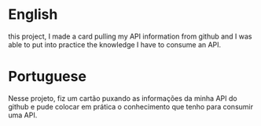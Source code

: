 # English

this project, I made a card pulling my API information from github and I was able to put into practice the knowledge I have to consume an API.

# Portuguese

Nesse projeto, fiz um cartão puxando as informações da minha API do github e pude colocar em prática o conhecimento que tenho para consumir uma API.